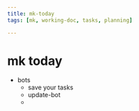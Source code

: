 ```yaml
---
title: mk-today
tags: [mk, working-doc, tasks, planning]

---
```


# mk today

- bots
    - save your tasks
    - update-bot
    - 